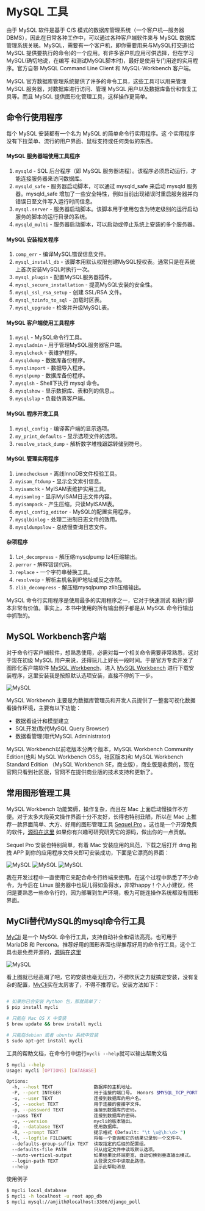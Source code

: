 MySQL 工具
===

由于 MySQL 软件是基于 C/S 模式的数据库管理系统（一个客户机—服务器DBMS），因此在日常各种工作中，可以通过各种客户端软件来与 MySQL 数据库管理系统关联。MySQL，需要有一个客户机，即你需要用来与MySQL打交道(给MySQL 提供要执行的命令)的一个应用。有许多客户机应用可供选择，但在学习MySQL(确切地说，在编写 和测试MySQL脚本时)，最好是使用专门用途的实用程序。官方自带 MySQL Command Line Client 和 MySQL-Workbench 客户端。

MySQL 官方数据库管理系统提供了许多的命令工具，这些工具可以用来管理 MySQL 服务器，对数据库进行访问、管理 MySQL 用户以及数据库备份和恢复工具等。而且 MySQL 提供图形化管理工具，这样操作更简单。

## 命令行使用程序

每个 MySQL 安装都有一个名为 MySQL 的简单命令行实用程序。这 个实用程序没有下拉菜单、流行的用户界面、鼠标支持或任何类似的东西。

#### MySQL 服务器端使用工具程序

1. `mysqld` - SQL 后台程序（即 MySQL 服务器进程）。该程序必须启动运行，才能连接服务器来访问数据库。
2. `mysqld_safe` - 服务器启动脚本，可以通过 mysqld_safe 来启动 mysqld 服务器。mysqld_safe 增加了一些安全特性，例如当前出现错误时重启服务器并向错误日至文件写入运行时间信息。
3. `mysql.server` - 服务器启动脚本。该脚本用于使用包含为特定级别的运行启动服务的脚本的运行目录的系统。
4. `mysqld_multi` - 服务器启动脚本，可以启动或停止系统上安装的多个服务器。

#### MySQL 安装相关程序

1. `comp_err` - 编译MySQL错误信息文件。
2. `mysql_install_db` - 该脚本用默认权限创建MySQL授权表。通常只是在系统上首次安装MySQL时执行一次。
3. `mysql_plugin` - 配置MySQL服务器插件。
4. `mysql_secure_installation` - 提高MySQL安装的安全性。
5. `mysql_ssl_rsa_setup` - 创建 SSL/RSA 文件。
6. `mysql_tzinfo_to_sql` - 加载时区表。
7. `mysql_upgrade` - 检查并升级MySQL表。

#### MySQL 客户端使用工具程序

1. `mysql` - MySQL命令行工具。
2. `mysqladmin` - 用于管理MySQL服务器客户端。
3. `mysqlcheck` - 表维护程序。
4. `mysqldump` - 数据库备份程序。
5. `mysqlimport` - 数据导入程序。
6. `mysqlpump` - 数据库备份程序。
7. `mysqlsh` - Shell下执行 mysql 命令。
8. `mysqlshow` - 显示数据库、表和列的信息，。
9. `mysqlslap` - 负载仿真客户端。

#### MySQL 程序开发工具

1. `mysql_config` - 编译客户端的显示选项。
2. `my_print_defaults` - 显示选项文件的选项。
3. `resolve_stack_dump` - 解析数字堆栈跟踪转储到符号。

#### MySQL 管理实用程序

1. `innochecksum` - 离线InnoDB文件校验工具。
2. `myisam_ftdump` - 显示全文索引信息。
3. `myisamchk` - MyISAM表维护实用工具。
4. `myisamlog` - 显示MyISAM日志文件内容。
5. `myisampack` - 产生压缩，只读MyISAM表。
6. `mysql_config_editor` - MySQL的配置实用程序。
7. `mysqlbinlog` - 处理二进制日志文件的效用。
8. `mysqldumpslow` - 总结慢查询日志文件。

#### 杂项程序

1. `lz4_decompress` - 解压缩mysqlpump lz4压缩输出。
2. `perror` - 解释错误代码。
3. `replace` - 一个字符串替换工具。
4. `resolveip` - 解析主机名到IP地址或反之亦然。
5. `zlib_decompress` - 解压缩mysqlpump zlib压缩输出。

MySQL 命令行实用程序是使用最多的实用程序之一，它对于快速测试 和执行脚本非常有价值。事实上，本书中使用的所有输出例子都是从 MySQL 命令行输出中抓取的。

## MySQL Workbench客户端

对于命令行客户端软件，想熟悉使用，必需对每一个相关命令需要非常熟悉，这对于现在初级 MySQL 用户来说，还得玩儿上好长一段时间。于是官方专卖开发了图形化客户端软件 [MySQL Workbench](http://dev.mysql.com/downloads/workbench/)，进入 [MySQL Workbench](http://dev.mysql.com/downloads/workbench/) 进行下载安装程序，这里安装我是按照默认选项安装，直接不停的下一步。

![MySQL](../img/1.4.1.jpg)

MySQL Workbench 主要是为数据库管理员和开发人员提供了一整套可视化数据看操作环境，主要有以下功能：

- 数据看设计和模型建立
- SQL开发(取代MySQL Query Browser)
- 数据看管理(取代MySQL Administrator)

MySQL Workbench以前老版本分两个版本，MySQL Workbench Community Edition(也叫 MySQL Workbench OSS，社区版本)和 MySQL Workbench Standard Edition （MySQL Workbench SE，商业版），商业版是收费的，现在官网只看到社区版，官网不在提供商业版的技术支持和更新了。

## 常用图形管理工具

MySQL Workbench 功能繁缛，操作复杂，而且在 Mac 上面启动慢操作不方便。对于太多大段英文操作界面十分不友好，长得也特别丑陋，所以在 Mac 上推荐一款界面简单、大方、好用的图形管理工具 [Sequel Pro](http://www.sequelpro.com/) 。这也是一个开源免费的软件，[源码在这里](https://github.com/sequelpro/sequelpro) 如果你有兴趣可研究研究它的源码，做出你的一点贡献。

Sequel Pro 安装也特别简单，有着 Mac 安装应用的风范，下载之后打开 dmg 拖拽 APP 到你的应用程序文件夹即可安装成功，下面是它漂亮的界面：

![MySQL](../img/1.4.2.jpg)
![MySQL](../img/1.4.3.jpg)
![MySQL](../img/1.4.4.jpg)

我在开发过程中一直使用它来配合命令行终端来使用。在这个过程中熟悉了不少命令，为今后在 Linux 服务器中也玩儿得如鱼得水，非常happy！个人小建议，终归是要熟悉一些命令行的，因为部署到生产环境，极为可能连操作系统都没有图形界面。


## MyCli替代MySQL的mysql命令行工具

[MyCli](http://mycli.net/) 是一个 MySQL 命令行工具，支持自动补全和语法高亮。也可用于 MariaDB 和 Percona。推荐好用的图形界面也得推荐好用的命令行工具，这个工具也是免费开源的，[源码在这里](https://github.com/dbcli/mycli) 


![MySQL](../img/1.4.5.gif)

看上图就已经高潮了吧，它的安装也毫无压力，不费吹灰之力就搞定安装，没有复杂的配置，[MyCli](http://mycli.net/)实在太厉害了，不得不推荐它。安装方法如下：

```bash

# 如果你已会安装 Python 包，那就简单了：
$ pip install mycli

# 只能在 Mac OS X 中安装
$ brew update && brew install mycli  

# 只能在debian 或者 ubuntu 系统中安装
$ sudo apt-get install mycli 
```

工具的帮助文档，在命令行中运行`mycli --help`就可以输出帮助文档

```bash
$ mycli --help
Usage: mycli [OPTIONS] [DATABASE]

Options:
  -h, --host TEXT               数据库的主机地址。
  -P, --port INTEGER            用于连接的端口号。 Honors $MYSQL_TCP_PORT
  -u, --user TEXT               连接到数据库的用户名。
  -S, --socket TEXT             用于连接的套接字文件。
  -p, --password TEXT           连接到数据库的密码。
  --pass TEXT                   连接到数据库的密码。
  -v, --version                 mycli的版本输出。
  -D, --database TEXT           使用数据库。
  -R, --prompt TEXT             提示格式 (Default: "\t \u@\h:\d> ")
  -l, --logfile FILENAME        将每一个查询和它的结果记录到一个文件中。
  --defaults-group-suffix TEXT  读取指定的后缀的配置组。
  --defaults-file PATH          只从给定文件中读取默认选项。
  --auto-vertical-output        如果结果比终端更宽，自动切换到垂直输出模式。
  --login-path TEXT             从登录文件中读取此路径。
  --help                        显示此帮助消息
```


使用例子

```bash 
$ mycli local_database
$ mycli -h localhost -u root app_db
$ mycli mysql://amjith@localhost:3306/django_poll
```